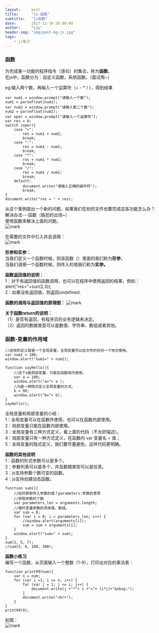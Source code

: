 ```yaml
---
layout:     post
title:      "js-函数"
subtitle:   "js函数"
date:       2017-11-10 20:00:00
author:     "Lzy"
header-img: "img/post-bg-js.jpg"
tags:
    - js笔记
---
```

### 函数
为完成某一功能的程序指令（语句）的集合，称为**函数**。   
在js中，函数分为：自定义函数，系统函数。（面试用~）
  
eg:输入两个数，再输入一个运算符（+ - * / ），得到结果  

```
var num1 = window.prompt("请输入一个数");
num1 = parseFloat(num1);
var num2 = window.prompt("请输入第二个数");
num2 = parseFloat(num2);
var oper = window.prompt("请输入一个运算符");
var res = 0;
switch (oper){
	case "+":
		res = num1 + num2;
		break;
	case "-":
		res = num1 - num2;
		break;
	case "*":
		res = num1 * num2;
		break;
	case "/":
		res = num1 / num2;
		break;
	default:
		document.write("请输入正确的操作符");
		break;
}
document.write("res = " + res);
```
从这个案例提出一个新的问题，如果我们在别的文件也要完成这各功能怎么办？  
解决办法---函数（尴尬的出场~）  
使用函数来解决上面的问题。    
![mark](http://oyy6ppgxt.bkt.clouddn.com/blog/171110/0gkl6LdcEd.png?imageslim)
  
在需要的文件中引入并且调用：  
![mark](http://oyy6ppgxt.bkt.clouddn.com/blog/171110/6K0bBjmB6c.png?imageslim)
  
**形参和实参：**  
当我们定义一个函数时候，则该函数（）里面的我们称为**形参**。  
当我们调用一个函数时候，则传入的值我们称为**实参。**  
  
**函数返回值的说明：**  
1：对于有返回值的函数调用，也可以在程序中使用返回的结果，例如：     
alert("res="+sun(2,3));  
2：如果没有返回值，则返回undefined.


**函数的调用与返回值的原理图：**
![mark](http://oyy6ppgxt.bkt.clouddn.com/blog/171110/E5LC0dhba2.png?imageslim)

**关于函数return的说明：**  
（1）是否有返回，有程序员的业务逻辑来决定。  
（2）返回的数据类型可以是数值、字符串、数组或者其他。    
### 函数-变量的作用域  

```
//这样的定义就是一个全局变量，全局变量可以在文件的任何一个地方使用。
var num1 = 100;
window.alert("num1=" + num1);

function sayHello(){
	//这个a是局部变量，只能在函数体内使用。
	var a = 100;
	window.alert("a="+ a );
	//b是一种隐式定义全局变量的方式。
	b = 90;
	window.alert("b="+ b);
}
sayHello();
```  
全局变量和局部变量的小结：  
1：全局变量可以在函数外使用，也可以在函数内部使用。  
2：局部变量只能在函数内部使用。  
3：全局变量有三种方式定义，看上面的代码（不太好描述）。  
4：局部变量只有一种方式定义，在函数内 var 变量名 = 值；  
5：全局变量的隐式定义，我们要尽量避免，这样代码更明确。    

**函数的其他说明**  
1：函数的形式参数可以是多个。  
2：参数列表可以是多个，并且数据类型可以是任意。  
3：js支持参数个数可变的函数。  
4：js支持创建动态函数。

```
function sum(){
	//如何获取传入参数的值？parameters:参数的意思
	//获取参数的个数
	var parameters_len = arguments.length;
	//循环变量参数的具体值，数组。
	var sum = 0;
	for (var i = 0; i < parameters_len; i++) {
		//window.alert(arguments[i]);
		sum = sum + arguments[i];
	}
	window.alert("sum=" + sum);
}
sum(1, 5, 7);
//sum(5, 0, 100, 300);
```  
  
**函数小练习**  
编写一个函数，从页面输入一个整数（1-9），打印出对应的乘法表： 

```
function print99(num){
	var n = num;
	for (var i =1; i <= n; i++) {
		for (var j = 1; j <= i; j++) {
			document.write(j +"*"+ i +"="+ (i*j)+"&nbsp;");
		}
		document.write("<br>");
	}
}
print99(9);
```
如图：  
![mark](http://oyy6ppgxt.bkt.clouddn.com/blog/171111/g68i8G2L5e.png?imageslim)

